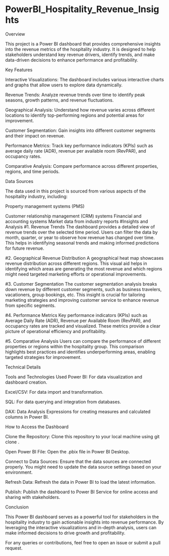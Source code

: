 # PowerBI_Hospitality_Revenue_Insights
Overview

This project is a Power BI dashboard that provides comprehensive insights into the revenue metrics of the hospitality industry. It is designed to help stakeholders understand key revenue drivers, identify trends, and make data-driven decisions to enhance performance and profitability.

Key Features

Interactive Visualizations: The dashboard includes various interactive charts and graphs that allow users to explore data dynamically.

Revenue Trends: Analyze revenue trends over time to identify peak seasons, growth patterns, and revenue fluctuations.

Geographical Analysis: Understand how revenue varies across different locations to identify top-performing regions and potential areas for improvement.

Customer Segmentation: Gain insights into different customer segments and their impact on revenue.

Performance Metrics: Track key performance indicators (KPIs) such as average daily rate (ADR), revenue per available room (RevPAR), and occupancy rates.

Comparative Analysis: Compare performance across different properties, regions, and time periods.

Data Sources

The data used in this project is sourced from various aspects of the hospitality industry, including:

Property management systems (PMS)

Customer relationship management (CRM) systems
Financial and accounting systems
Market data from industry reports
#Insights and Analysis
#1. Revenue Trends
The dashboard provides a detailed view of revenue trends over the selected time period. Users can filter the data by month, quarter, or year to observe how revenue has changed over time. This helps in identifying seasonal trends and making informed predictions for future revenue.

#2. Geographical Revenue Distribution
A geographical heat map showcases revenue distribution across different regions. This visual aid helps in identifying which areas are generating the most revenue and which regions might need targeted marketing efforts or operational improvements.

#3. Customer Segmentation
The customer segmentation analysis breaks down revenue by different customer segments, such as business travelers, vacationers, group bookings, etc. This insight is crucial for tailoring marketing strategies and improving customer service to enhance revenue from specific segments.

#4. Performance Metrics
Key performance indicators (KPIs) such as Average Daily Rate (ADR), Revenue per Available Room (RevPAR), and occupancy rates are tracked and visualized. These metrics provide a clear picture of operational efficiency and profitability.

#5. Comparative Analysis
Users can compare the performance of different properties or regions within the hospitality group. This comparison highlights best practices and identifies underperforming areas, enabling targeted strategies for improvement.

Technical Details

Tools and Technologies Used
Power BI: For data visualization and dashboard creation.

Excel/CSV: For data import and transformation.

SQL: For data querying and integration from databases.

DAX: Data Analysis Expressions for creating measures and calculated columns in Power BI.

How to Access the Dashboard

Clone the Repository: Clone this repository to your local machine using git clone <repository-url>.

Open Power BI File: Open the .pbix file in Power BI Desktop.

Connect to Data Sources: Ensure that the data sources are connected properly. You might need to update the data source settings based on your environment.

Refresh Data: Refresh the data in Power BI to load the latest information.

Publish: Publish the dashboard to Power BI Service for online access and sharing with stakeholders.

Conclusion

This Power BI dashboard serves as a powerful tool for stakeholders in the hospitality industry to gain actionable insights into revenue performance. By leveraging the interactive visualizations and in-depth analysis, users can make informed decisions to drive growth and profitability.

For any queries or contributions, feel free to open an issue or submit a pull request.
